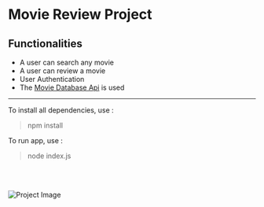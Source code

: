 # Movie Review Project

## Functionalities
- A user can search any movie
- A user can review a movie
- User Authentication
- The [Movie Database Api](https://developers.themoviedb.org/3/getting-started/introduction) is used

___

To install all dependencies, use :
> npm install

To run app, use :
> node index.js

<br>
<br>

![Project Image](https://res.cloudinary.com/dzex6ikkr/image/upload/v1614185415/YelpCamp/movie-review_jgwppx.png)